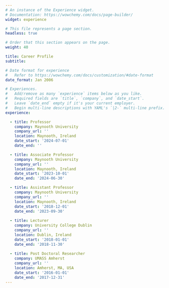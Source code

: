 ```yaml
---
# An instance of the Experience widget.
# Documentation: https://wowchemy.com/docs/page-builder/
widget: experience

# This file represents a page section.
headless: true

# Order that this section appears on the page.
weight: 40

title: Career Profile
subtitle:

# Date format for experience
#   Refer to https://wowchemy.com/docs/customization/#date-format
date_format: Jan 2006

# Experiences.
#   Add/remove as many `experience` items below as you like.
#   Required fields are `title`, `company`, and `date_start`.
#   Leave `date_end` empty if it's your current employer.
#   Begin multi-line descriptions with YAML's `|2-` multi-line prefix.
experience:

  - title: Professor
    company: Maynooth University
    company_url: ''
    location: Maynooth, Ireland
    date_start: '2024-07-01'
    date_end: ''

  - title: Associate Professor
    company: Maynooth University
    company_url: ''
    location: Maynooth, Ireland
    date_start: '2023-10-01'
    date_end: '2024-06-30'

  - title: Assistant Professor
    company: Maynooth University
    company_url: ''
    location: Maynooth, Ireland
    date_start: '2018-12-01'
    date_end: '2023-09-30'
        
  - title: Lecturer
    company: University College Dublin
    company_url: ''
    location: Dublin, Ireland
    date_start: '2018-01-01'
    date_end: '2018-11-30'
    
  - title: Post Doctoral Researcher
    company: UMASS Amherst
    company_url: ''
    location: Amherst, MA, USA
    date_start: '2016-01-01'
    date_end: '2017-12-31'
---
```

